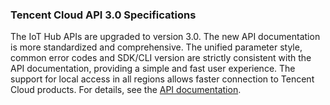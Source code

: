 [//]: # (chinagitpath:XXXXX)

### Tencent Cloud API 3.0 Specifications
The IoT Hub APIs are upgraded to version 3.0. The new API documentation is more standardized and comprehensive. The unified parameter style, common error codes and SDK/CLI version are strictly consistent with the API documentation, providing a simple and fast user experience. The support for local access in all regions allows faster connection to Tencent Cloud products.
For details, see the [API documentation](https://cloud.tencent.com/document/product/634/19468).  


